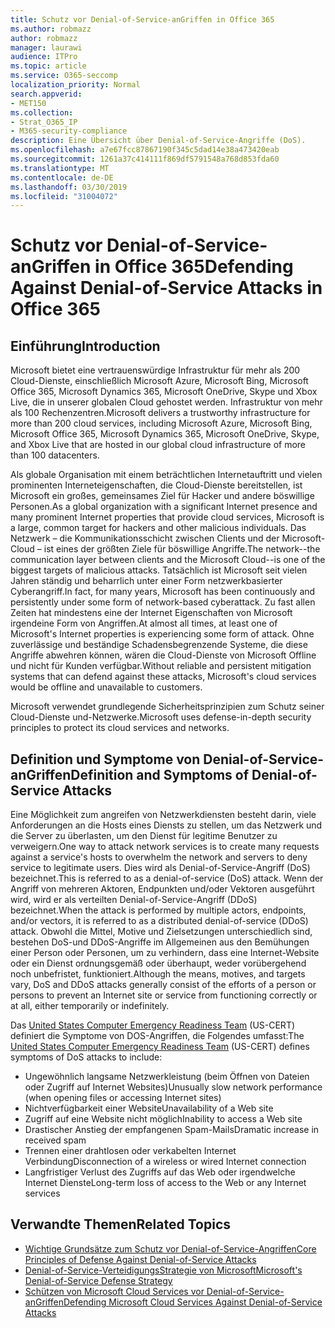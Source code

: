 ```yaml
---
title: Schutz vor Denial-of-Service-anGriffen in Office 365
ms.author: robmazz
author: robmazz
manager: laurawi
audience: ITPro
ms.topic: article
ms.service: O365-seccomp
localization_priority: Normal
search.appverid:
- MET150
ms.collection:
- Strat_O365_IP
- M365-security-compliance
description: Eine Übersicht über Denial-of-Service-Angriffe (DoS).
ms.openlocfilehash: a7e67fcc87867190f345c5dad14e38a473420eab
ms.sourcegitcommit: 1261a37c414111f869df5791548a768d853fda60
ms.translationtype: MT
ms.contentlocale: de-DE
ms.lasthandoff: 03/30/2019
ms.locfileid: "31004072"
---
```

# <a name="defending-against-denial-of-service-attacks-in-office-365"></a><span data-ttu-id="bcab8-103">Schutz vor Denial-of-Service-anGriffen in Office 365</span><span class="sxs-lookup"><span data-stu-id="bcab8-103">Defending Against Denial-of-Service Attacks in Office 365</span></span>

## <a name="introduction"></a><span data-ttu-id="bcab8-104">Einführung</span><span class="sxs-lookup"><span data-stu-id="bcab8-104">Introduction</span></span>
<span data-ttu-id="bcab8-105">Microsoft bietet eine vertrauenswürdige Infrastruktur für mehr als 200 Cloud-Dienste, einschließlich Microsoft Azure, Microsoft Bing, Microsoft Office 365, Microsoft Dynamics 365, Microsoft OneDrive, Skype und Xbox Live, die in unserer globalen Cloud gehostet werden. Infrastruktur von mehr als 100 Rechenzentren.</span><span class="sxs-lookup"><span data-stu-id="bcab8-105">Microsoft delivers a trustworthy infrastructure for more than 200 cloud services, including Microsoft Azure, Microsoft Bing, Microsoft Office 365, Microsoft Dynamics 365, Microsoft OneDrive, Skype, and Xbox Live that are hosted in our global cloud infrastructure of more than 100 datacenters.</span></span>

<span data-ttu-id="bcab8-106">Als globale Organisation mit einem beträchtlichen Internetauftritt und vielen prominenten Interneteigenschaften, die Cloud-Dienste bereitstellen, ist Microsoft ein großes, gemeinsames Ziel für Hacker und andere böswillige Personen.</span><span class="sxs-lookup"><span data-stu-id="bcab8-106">As a global organization with a significant Internet presence and many prominent Internet properties that provide cloud services, Microsoft is a large, common target for hackers and other malicious individuals.</span></span> <span data-ttu-id="bcab8-107">Das Netzwerk – die Kommunikationsschicht zwischen Clients und der Microsoft-Cloud – ist eines der größten Ziele für böswillige Angriffe.</span><span class="sxs-lookup"><span data-stu-id="bcab8-107">The network--the communication layer between clients and the Microsoft Cloud--is one of the biggest targets of malicious attacks.</span></span> <span data-ttu-id="bcab8-108">Tatsächlich ist Microsoft seit vielen Jahren ständig und beharrlich unter einer Form netzwerkbasierter Cyberangriff.</span><span class="sxs-lookup"><span data-stu-id="bcab8-108">In fact, for many years, Microsoft has been continuously and persistently under some form of network-based cyberattack.</span></span> <span data-ttu-id="bcab8-109">Zu fast allen Zeiten hat mindestens eine der Internet Eigenschaften von Microsoft irgendeine Form von Angriffen.</span><span class="sxs-lookup"><span data-stu-id="bcab8-109">At almost all times, at least one of Microsoft's Internet properties is experiencing some form of attack.</span></span> <span data-ttu-id="bcab8-110">Ohne zuverlässige und beständige Schadensbegrenzende Systeme, die diese Angriffe abwehren können, wären die Cloud-Dienste von Microsoft Offline und nicht für Kunden verfügbar.</span><span class="sxs-lookup"><span data-stu-id="bcab8-110">Without reliable and persistent mitigation systems that can defend against these attacks, Microsoft's cloud services would be offline and unavailable to customers.</span></span>

<span data-ttu-id="bcab8-111">Microsoft verwendet grundlegende Sicherheitsprinzipien zum Schutz seiner Cloud-Dienste und-Netzwerke.</span><span class="sxs-lookup"><span data-stu-id="bcab8-111">Microsoft uses defense-in-depth security principles to protect its cloud services and networks.</span></span> 

## <a name="definition-and-symptoms-of-denial-of-service-attacks"></a><span data-ttu-id="bcab8-112">Definition und Symptome von Denial-of-Service-anGriffen</span><span class="sxs-lookup"><span data-stu-id="bcab8-112">Definition and Symptoms of Denial-of-Service Attacks</span></span>
<span data-ttu-id="bcab8-113">Eine Möglichkeit zum angreifen von Netzwerkdiensten besteht darin, viele Anforderungen an die Hosts eines Diensts zu stellen, um das Netzwerk und die Server zu überlasten, um den Dienst für legitime Benutzer zu verweigern.</span><span class="sxs-lookup"><span data-stu-id="bcab8-113">One way to attack network services is to create many requests against a service's hosts to overwhelm the network and servers to deny service to legitimate users.</span></span> <span data-ttu-id="bcab8-114">Dies wird als Denial-of-Service-Angriff (DoS) bezeichnet.</span><span class="sxs-lookup"><span data-stu-id="bcab8-114">This is referred to as a denial-of-service (DoS) attack.</span></span> <span data-ttu-id="bcab8-115">Wenn der Angriff von mehreren Aktoren, Endpunkten und/oder Vektoren ausgeführt wird, wird er als verteilten Denial-of-Service-Angriff (DDoS) bezeichnet.</span><span class="sxs-lookup"><span data-stu-id="bcab8-115">When the attack is performed by multiple actors, endpoints, and/or vectors, it is referred to as a distributed denial-of-service (DDoS) attack.</span></span> <span data-ttu-id="bcab8-116">Obwohl die Mittel, Motive und Zielsetzungen unterschiedlich sind, bestehen DoS-und DDoS-Angriffe im Allgemeinen aus den Bemühungen einer Person oder Personen, um zu verhindern, dass eine Internet-Website oder ein Dienst ordnungsgemäß oder überhaupt, weder vorübergehend noch unbefristet, funktioniert.</span><span class="sxs-lookup"><span data-stu-id="bcab8-116">Although the means, motives, and targets vary, DoS and DDoS attacks generally consist of the efforts of a person or persons to prevent an Internet site or service from functioning correctly or at all, either temporarily or indefinitely.</span></span>

<span data-ttu-id="bcab8-117">Das [United States Computer Emergency Readiness Team](https://www.us-cert.gov/) (US-CERT) definiert die Symptome von DOS-Angriffen, die Folgendes umfasst:</span><span class="sxs-lookup"><span data-stu-id="bcab8-117">The [United States Computer Emergency Readiness Team](https://www.us-cert.gov/) (US-CERT) defines symptoms of DoS attacks to include:</span></span>
- <span data-ttu-id="bcab8-118">Ungewöhnlich langsame Netzwerkleistung (beim Öffnen von Dateien oder Zugriff auf Internet Websites)</span><span class="sxs-lookup"><span data-stu-id="bcab8-118">Unusually slow network performance (when opening files or accessing Internet sites)</span></span>
- <span data-ttu-id="bcab8-119">Nichtverfügbarkeit einer Website</span><span class="sxs-lookup"><span data-stu-id="bcab8-119">Unavailability of a Web site</span></span>
- <span data-ttu-id="bcab8-120">Zugriff auf eine Website nicht möglich</span><span class="sxs-lookup"><span data-stu-id="bcab8-120">Inability to access a Web site</span></span>
- <span data-ttu-id="bcab8-121">Drastischer Anstieg der empfangenen Spam-Mails</span><span class="sxs-lookup"><span data-stu-id="bcab8-121">Dramatic increase in received spam</span></span>
- <span data-ttu-id="bcab8-122">Trennen einer drahtlosen oder verkabelten Internet Verbindung</span><span class="sxs-lookup"><span data-stu-id="bcab8-122">Disconnection of a wireless or wired Internet connection</span></span>
- <span data-ttu-id="bcab8-123">Langfristiger Verlust des Zugriffs auf das Web oder irgendwelche Internet Dienste</span><span class="sxs-lookup"><span data-stu-id="bcab8-123">Long-term loss of access to the Web or any Internet services</span></span>

## <a name="related-topics"></a><span data-ttu-id="bcab8-124">Verwandte Themen</span><span class="sxs-lookup"><span data-stu-id="bcab8-124">Related Topics</span></span>
- [<span data-ttu-id="bcab8-125">Wichtige Grundsätze zum Schutz vor Denial-of-Service-Angriffen</span><span class="sxs-lookup"><span data-stu-id="bcab8-125">Core Principles of Defense Against Denial-of-Service Attacks</span></span>](office-365-core-principles-of-defense-against-dos-attacks.md)
- [<span data-ttu-id="bcab8-126">Denial-of-Service-VerteidigungsStrategie von Microsoft</span><span class="sxs-lookup"><span data-stu-id="bcab8-126">Microsoft's Denial-of-Service Defense Strategy</span></span>](office-365-microsoft-dos-defense-strategy.md)
- [<span data-ttu-id="bcab8-127">Schützen von Microsoft Cloud Services vor Denial-of-Service-anGriffen</span><span class="sxs-lookup"><span data-stu-id="bcab8-127">Defending Microsoft Cloud Services Against Denial-of-Service Attacks</span></span>](office-365-defending-cloud-services-against-dos-attacks.md)
